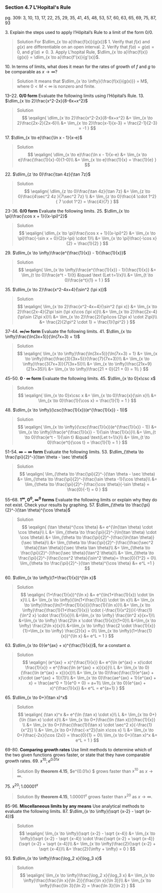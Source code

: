 ### Section 4.7 L'Hopital's Rule
pg. 309: 3, 10, 13, 17, 22, 25, 29, 35, 41, 45, 48, 53, 57, 60, 63, 65, 69, 75, 87, 93

3\. Explain the steps used to apply l’Hôpital’s Rule to a limit of the form $0/0$.
>Solution
For $\dlim_{x \to a}\frac{f(x)}{g(x)}$
1\. Verify that $f(x)$ and $g(x)$ are differentiable on an open interval.
2\. Verify that $f(a) = g(a) = 0$, and $g'(a) \ne 0$.
3\. Apply L'hopital Rule, $\dlim_{x \to a}\frac{f(x)}{g(x)} = \dlim_{x \to a}\frac{f'(x)}{g'(x)}$.

10\. In terms of limits, what does it mean for the rates of growth of $f$ and $g$ to be comparable as $x\to \infty$?
>Solution
It means that $\dlim_{x \to \infty}{\frac{f(x)}{g(x)}} = M$, where $0<M<\infty$ is nonzero and finite.

13–22. **$0/0$ form** Evaluate the following limits using l’Hôpital’s Rule.
13\. $\dlim_{x \to 2}\frac{x^2-2x}{8-6x+x^2}$
>Solution
$$
\eqalign{
\dlim_{x \to 2}\frac{x^2-2x}{8-6x+x^2} &= \lim_{x \to 2}\frac{2x-2}{2x-6}\\
&= \lim_{x \to 2}\frac{x-1}{x-3} = \frac{2-1}{2-3} = -1
}
$$

17\. $\dlim_{x \to e}\frac{\ln x - 1}{x-e}$
>Solution
$$
\eqalign{
\dlim_{x \to e}\frac{\ln x - 1}{x-e} &= \lim_{x \to e}\frac{\frac{1}{x}-0}{1-0}\\
&= \lim_{x \to e}\frac{1}{x} = \frac{1}{e}
}
$$

22\. $\dlim_{z \to 0}\frac{\tan 4z}{\tan 7z}$
>Solution
$$
\eqalign{
\dlim_{z \to 0}\frac{\tan 4z}{\tan 7z} &= \lim_{z \to 0}\frac{4\sec^2 4z }{7\sec^2 7z} \\
&= \lim_{z \to 0}\frac{4 \cdot 1^2}{ 7 \cdot 1^2} = \frac{4}{7}
}
$$

23-36\. **$0/0$ form** Evaluate the following limits.
25\. $\dlim_{x \to \pi}\frac{\cos x + 1}{(x-\pi)^2}$
>Solution
$$
\eqalign{
\dlim_{x \to \pi}\frac{\cos x + 1}{(x-\pi)^2} &= \lim_{x \to \pi}\frac{-\sin x + 0}{2(x-\pi) \cdot 1}\\
&= \lim_{x \to \pi}\frac{-\cos x}{2} = \frac{1}{2}
}
$$

29\. $\dlim_{x \to \infty}\frac{e^{\frac{1}{x}} - 1}{\frac{1}{x}}$
>Solution
$$
\eqalign{
\lim_{x \to \infty}\frac{e^{\frac{1}{x}} - 1}{\frac{1}{x}} &= \lim_{t \to 0}\frac{e^t - 1}{t} &\quad \text {Let t=1/x}\\
&= \lim_{t \to 0}\frac{e^t}{1} = 1
}
$$

35\. $\dlim_{x \to 2}\frac{x^2-4x+4}{\sin^2 (\pi x)}$
>Solution
$$
\eqalign{
\lim_{x \to 2}\frac{x^2-4x+4}{\sin^2 (\pi x)} &= \lim_{x \to 2}\frac{2x-4}{2\pi \sin (\pi x)\cos (\pi x)}\\
&= \lim_{x \to 2}\frac{2x-4}{\pi\sin (2\pi x)}\\
&= \lim_{x \to 2}\frac{2}{\pi\cos (2\pi x) \cdot 2\pi}\\
&= \frac{2}{2\pi^2 \cdot 1} = \frac{1}{\pi^2}
}
$$

37-44\. **$\infty/\infty$ form** Evaluate the following limits.
41\. $\dlim_{x \to \infty}\frac{\ln(3x+5)}{\ln(7x+3) + 1}$
>Solution
$$
\eqalign{
\lim_{x \to \infty}\frac{\ln(3x+5)}{\ln(7x+3) + 1} &= \lim_{x \to \infty}\frac{\frac{3}{3x+5}}{\frac{7}{7x+3}}\\
&= \lim_{x \to \infty}\frac{3(7x+3)}{7(3x+5)}\\
&= \lim_{x \to \infty}\frac{21x+9}{21x+35}\\
&= \lim_{x \to \infty}\frac{21 + 0}{21 + 0} = 1\\
}
$$

45–50. **$0\cdot \infty$ form** Evaluate the following limits.
45\. $\dlim_{x \to 0}x\csc x$
>Solution
$$
\eqalign{
\lim_{x \to 0}x\csc x &= \lim_{x \to 0}\frac{x}{\sin x}\\
&= \lim_{x \to 0}\frac{1}{\cos x} = \frac{1}{1} = 1
}
$$

48\. $\dlim_{x \to \infty}(\csc(\frac{1}{x})(e^{\frac{1}{x}} - 1))$
>Solution
$$
\eqalign{
\lim_{x \to \infty}(\csc(\frac{1}{x})(e^{\frac{1}{x}} - 1)) &= \lim_{x \to \infty}\frac{e^{\frac{1}{x}} - 1}{\sin \frac{1}{x}}\\
&= \lim_{t \to 0}\frac{e^t - 1}{\sin t} &\quad \text{Let t=1/x}\\
&= \lim_{t \to 0}\frac{e^t}{\cos t} = \frac{1}{1} = 1
}
$$

51-54\. **$\infty-\infty$ form** Evaluate the following limits.
53\. $\dlim_{\theta \to \frac{\pi}{2}^-}(\tan \theta - \sec \theta)$
>Solution
$$
\eqalign{
\lim_{\theta \to \frac{\pi}{2}^-}(\tan \theta - \sec \theta) &= \lim_{\theta \to \frac{\pi}{2}^-}\frac{\sin \theta -1}{\cos \theta}\\
&= \lim_{\theta \to \frac{\pi}{2}^-}\frac{\cos \theta}{-\sin \theta} = \frac{0}{-1} = 0
}
$$

<!-- pagebreak -->
55–68\. **$1^\infty, 0^0, \infty^0$ forms** Evaluate the following limits or explain why they do not exist. Check your results by graphing.
57\. $\dlim_{\theta \to \frac{\pi}{2}^-}(\tan \theta)^{\cos \theta}$
>Solution
$$
\eqalign{
(\tan \theta)^{\cos \theta} &= e^{\ln(\tan \theta) \cdot \cos \theta}\\
L &= \lim_{\theta \to \frac{\pi}{2}^-}\ln(\tan \theta) \cdot \cos \theta\\
&= \lim_{\theta \to \frac{\pi}{2}^-}\frac{\ln(\tan \theta)}{\sec \theta}\\
&= \lim_{\theta \to \frac{\pi}{2}^-}\frac{\frac{\sec^2 \theta}{\tan \theta}}{\sec \theta \tan \theta}\\
&= \lim_{\theta \to \frac{\pi}{2}^-}\frac{\sec \theta}{\tan^2 \theta}\\
&= \lim_{\theta \to \frac{\pi}{2}^-}\frac{\cos^2 \theta}{\sin^2 \theta}= \frac{0}{1^2} = 0\\
\lim_{\theta \to \frac{\pi}{2}^-}(\tan \theta)^{\cos \theta} &= e^L =1
}
$$

60\. $\dlim_{x \to \infty}(1+\frac{1}{x})^{\ln x}$
>Solution
$$
\eqalign{
(1+\frac{1}{x})^{\ln x} &= e^{\ln(1+\frac{1}{x}) \cdot \ln x}\\
L &= \lim_{x \to \infty}{\ln(1+\frac{1}{x}) \cdot \ln x}\\
&= \lim_{x \to \infty}\frac{\ln(1+\frac{1}{x})}{\frac{1}{\ln x}}\\
&= \lim_{x \to \infty}\frac{\frac{1}{1+\frac{1}{x}} \cdot (-\frac{1}{x^2})}{-\frac{1}{\ln^2 x} \cdot \frac{1}{x}}\\
&=\lim_{x \to \infty} \frac{\ln^2 x}{x+1}\\
&=\lim_{x \to \infty} \frac{2\ln x \cdot \frac{1}{x}}{1+0}\\
&=\lim_{x \to \infty} \frac{2\ln x}{x}\\
&=\lim_{x \to \infty} \frac{2 \cdot \frac{1}{x}}{1}=\lim_{x \to \infty} \frac{2}{x} = 0\\
\lim_{x \to \infty}(1+\frac{1}{x})^{\ln x} &= e^L = 1
}
$$

<!-- pagebreak -->
63\. $\dlim_{x \to 0}(e^{ax} + x)^{\frac{1}{x}}$, for a constant $a$.
>Solution
$$
\eqalign{
(e^{ax} + x)^{\frac{1}{x}} &= e^{\ln (e^{ax} + x)\cdot \frac{1}{x}} = e^{\frac{\ln (e^{ax} + x)}{x}}\\
L &= \lim_{x \to 0}{\frac{\ln (e^{ax} + x)}{x}}\\
&= \lim_{x \to 0}\frac{\frac{1}{e^{ax} + x}\cdot (ae^{ax} + 1)}{1}\\
&= \lim_{x \to 0}\frac{ae^{ax} + 1}{e^{ax} + x} = \frac{ae^0 + 1}{e^0 + 0} = a+1\\
\lim_{x \to 0}(e^{ax} + x)^{\frac{1}{x}} &= e^L = e^{a+1}
}
$$

65\. $\dlim_{x \to 0+}(\tan x)^x$
>Solution
$$
\eqalign{
(\tan x)^x &= e^{\ln (\tan x) \cdot x}\\
L &= \lim_{x \to 0+}{\ln (\tan x) \cdot x}\\
&= \lim_{x \to 0+}\frac{\ln (\tan x)}{\frac{1}{x}} \\
&= \lim_{x \to 0+}\frac{\frac{1}{\tan x} \cdot \sec^2 x}{-\frac{1}{x^2}} \\
&= \lim_{x \to 0+}\frac{-x^2}{\sin x\cos x} \\
&= \lim_{x \to 0+}\frac{-2x}{\cos (2x)} = \frac{0}{1} = 0\\
\lim_{x \to 0+}(\tan x)^x &= e^L = 1
}
$$

69-80\. **Comparing growth rates** Use limit methods to determine which of the two given functions grows faster, or state that they have comparable growth rates.
69\. $x^{10}; e^{0.01x}$
>Solution
By **theorem 4.15**, $e^{0.01x} $ grows faster than $x^{10}$ as $x \to \infty$.

75\. $x^{20}; 1.00001^x$
>Solution
By **theorem 4.15**, $1.00001^x$ grows faster than $x^{20}$ as $x \to \infty$.

<!-- pagebreak -->
85-96\. **Miscellaneous limits by any means** Use analytical methods to evaluate the following limits.
87\. $\dlim_{x \to \infty}(\sqrt {x-2} - \sqrt {x-4})$
>Solution
$$
\eqalign{
\lim_{x \to \infty}(\sqrt {x-2} - \sqrt {x-4}) &= \lim_{x \to \infty}(\sqrt {x-2} - \sqrt {x-4}) \cdot \frac{\sqrt {x-2} + \sqrt {x-4}}{\sqrt {x-2} + \sqrt {x-4}}\\
&= \lim_{x \to \infty}\frac{2}{\sqrt {x-2} + \sqrt {x-4}}\\
&= \frac{2}{\infty + \infty} = 0
}
$$

93\. $\dlim_{x \to \infty}\frac{\log_2 x}{\log_3 x}$
>Solution
$$
\eqalign{
\lim_{x \to \infty}\frac{\log_2 x}{\log_3 x} &= \lim_{x \to \infty}\frac{\frac{\ln x}{\ln 2}}{\frac{\ln x}{\ln 3}}\\
&= \lim_{x \to \infty}\frac{\ln 3}{\ln 2} = \frac{\ln 3}{\ln 2}
}
$$
